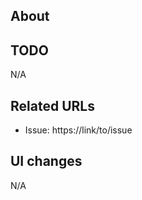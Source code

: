 ## About

<!-- Please describe the pull request details! -->

## TODO

<!-- Remaining works -->

N/A

## Related URLs

- Issue: https://link/to/issue

<!-- Please list any other related urls! -->

## UI changes

<!-- Screenshots -->

N/A
